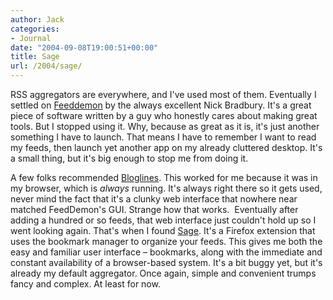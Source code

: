 ```yaml
---
author: Jack
categories:
- Journal
date: "2004-09-08T19:00:51+00:00"
title: Sage
url: /2004/sage/
---
```


RSS aggregators are everywhere, and I've used most of them. Eventually I settled on [Feeddemon][1] by the always excellent Nick Bradbury. It's a great piece of software written by a guy who honestly cares about making great tools. But I stopped using it. Why, because as great as it is, it's just another something I have to launch. That means I have to remember I want to read my feeds, then launch yet another app on my already cluttered desktop. It's a small thing, but it's big enough to stop me from doing it.

A few folks recommended [Bloglines][2]. This worked for me because it was in my browser, which is _always_ running. It's always right there so it gets used, never mind the fact that it's a clunky web interface that nowhere near matched FeedDemon's GUI. Strange how that works.&nbsp; Eventually after adding a hundred or so feeds, that web interface just couldn't hold up so I went looking again. That's when I found [Sage][3]. It's a Firefox extension that uses the bookmark manager to organize your feeds. This gives me both the easy and familiar user interface &#8211; bookmarks, along with the immediate and constant availability of a browser-based system. It's a bit buggy yet, but it's already my default aggregator. Once again, simple and convenient trumps fancy and complex. At least for now.

 [1]: http://www.bradsoft.com/feeddemon/index.asp
 [2]: http://www.bloglines.com/
 [3]: http://sage.mozdev.org/